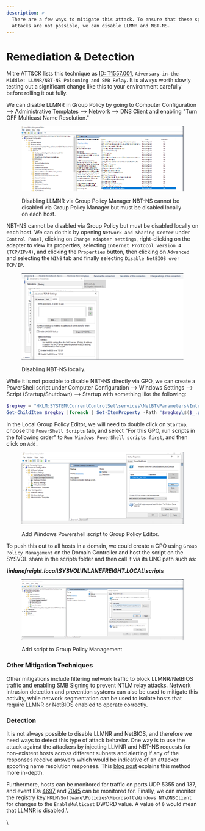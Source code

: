 ```yaml
---
description: >-
  There are a few ways to mitigate this attack. To ensure that these spoofing
  attacks are not possible, we can disable LLMNR and NBT-NS.
---
```


# Remediation & Detection

Mitre ATT\&CK lists this technique as [ID: T1557.001](https://attack.mitre.org/techniques/T1557/001), `Adversary-in-the-Middle: LLMNR/NBT-NS Poisoning and SMB Relay`. It is always worth slowly testing out a significant change like this to your environment carefully before rolling it out fully.

We can disable LLMNR in Group Policy by going to Computer Configuration --> Administrative Templates --> Network --> DNS Client and enabling "Turn OFF Multicast Name Resolution."

<figure><img src="../../../.gitbook/assets/Screenshot 2023-09-18 093321.png" alt=""><figcaption><p>Disabling LLMNR via Group Policy Manager NBT-NS cannot be disabled via Group Policy Manager but must be disabled locally on each host.</p></figcaption></figure>

NBT-NS cannot be disabled via Group Policy but must be disabled locally on each host. We can do this by opening `Network and Sharing Center` under `Control Panel`, clicking on `Change adapter settings`, right-clicking on the adapter to view its properties, selecting `Internet Protocol Version 4 (TCP/IPv4)`, and clicking the `Properties` button, then clicking on `Advanced` and selecting the `WINS` tab and finally selecting `Disable NetBIOS over TCP/IP`.

<figure><img src="../../../.gitbook/assets/Screenshot 2023-09-18 093442.png" alt=""><figcaption><p>Disabling NBT-NS locally.</p></figcaption></figure>

While it is not possible to disable NBT-NS directly via GPO, we can create a PowerShell script under Computer Configuration --> Windows Settings --> Script (Startup/Shutdown) --> Startup with something like the following:

```powershell
$regkey = "HKLM:SYSTEM\CurrentControlSet\services\NetBT\Parameters\Interfaces"
Get-ChildItem $regkey |foreach { Set-ItemProperty -Path "$regkey\$($_.pschildname)" -Name NetbiosOptions -Value 2 -Verbose}
```

In the Local Group Policy Editor, we will need to double click on `Startup`, choose the `PowerShell Scripts` tab, and select "For this GPO, run scripts in the following order" to `Run Windows PowerShell scripts first`, and then click on `Add.`

<figure><img src="../../../.gitbook/assets/Screenshot 2023-09-18 093736.png" alt=""><figcaption><p>Add Windows Powershell script to Group Policy Editor.</p></figcaption></figure>

To push this out to all hosts in a domain, we could create a GPO using `Group Policy Management` on the Domain Controller and host the script on the SYSVOL share in the scripts folder and then call it via its UNC path such as:&#x20;

_**\inlanefreight.local\SYSVOL\INLANEFREIGHT.LOCAL\scripts**_

<figure><img src="../../../.gitbook/assets/Screenshot 2023-09-18 093843.png" alt=""><figcaption><p>Add script to Group Policy Management</p></figcaption></figure>

### Other Mitigation Techniques

Other mitigations include filtering network traffic to block LLMNR/NetBIOS traffic and enabling SMB Signing to prevent NTLM relay attacks. Network intrusion detection and prevention systems can also be used to mitigate this activity, while network segmentation can be used to isolate hosts that require LLMNR or NetBIOS enabled to operate correctly.



### Detection

It is not always possible to disable LLMNR and NetBIOS, and therefore we need ways to detect this type of attack behavior. One way is to use the attack against the attackers by injecting LLMNR and NBT-NS requests for non-existent hosts across different subnets and alerting if any of the responses receive answers which would be indicative of an attacker spoofing name resolution responses. This [blog post](https://www.praetorian.com/blog/a-simple-and-effective-way-to-detect-broadcast-name-resolution-poisoning-bnrp/) explains this method more in-depth.

Furthermore, hosts can be monitored for traffic on ports UDP 5355 and 137, and event IDs [4697](https://docs.microsoft.com/en-us/windows/security/threat-protection/auditing/event-4697) and [7045](https://www.manageengine.com/products/active-directory-audit/kb/system-events/event-id-7045.html) can be monitored for. Finally, we can monitor the registry key `HKLM\Software\Policies\Microsoft\Windows NT\DNSClient` for changes to the `EnableMulticast` DWORD value. A value of `0` would mean that LLMNR is disabled.\


\
